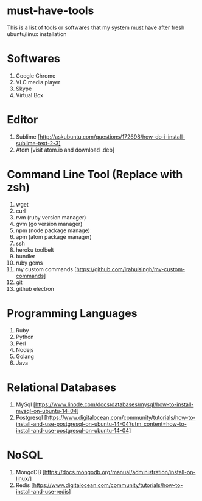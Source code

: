 # must-have-tools
This is a list of tools or softwares that my system must have after fresh ubuntu/linux installation

# Softwares
1. Google Chrome
2. VLC media player
3. Skype
4. Virtual Box

# Editor
1. Sublime [http://askubuntu.com/questions/172698/how-do-i-install-sublime-text-2-3]
2. Atom [visit atom.io and download .deb]

# Command Line Tool (Replace with zsh)
1. wget
2. curl
3. rvm (ruby version manager)
4. gvm (go version manager)
5. npm (node package manage)
6. apm (atom package manager)
7. ssh
8. heroku toolbelt
9. bundler
10. ruby gems
11. my custom commands [https://github.com/irahulsingh/my-custom-commands]
12. git
13. github electron

# Programming Languages
1. Ruby
2. Python
3. Perl
4. Nodejs
5. Golang
6. Java

# Relational Databases
1. MySql [https://www.linode.com/docs/databases/mysql/how-to-install-mysql-on-ubuntu-14-04]
2. Postgresql [https://www.digitalocean.com/community/tutorials/how-to-install-and-use-postgresql-on-ubuntu-14-04?utm_content=how-to-install-and-use-postgresql-on-ubuntu-14-04]

# NoSQL
1. MongoDB [https://docs.mongodb.org/manual/administration/install-on-linux/]
2. Redis [https://www.digitalocean.com/community/tutorials/how-to-install-and-use-redis]
